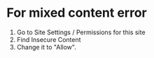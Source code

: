 # For mixed content error

1. Go to Site Settings / Permissions for this site
2. Find Insecure Content
3. Change it to "Allow".